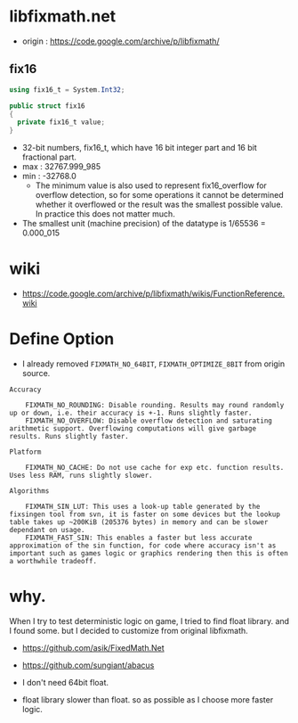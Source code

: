 libfixmath.net
=========================


* origin : https://code.google.com/archive/p/libfixmath/

## fix16

```cs
using fix16_t = System.Int32;

public struct fix16
{
  private fix16_t value;
}
```

* 32-bit numbers, fix16_t, which have 16 bit integer part and 16 bit fractional part.
* max : 32767.999_985
* min : -32768.0
  - The minimum value is also used to represent fix16_overflow for overflow detection, so for some operations it cannot be determined whether it overflowed or the result was the smallest possible value. In practice this does not matter much.
* The smallest unit (machine precision) of the datatype is 1/65536 = 0.000_015


# wiki
* https://code.google.com/archive/p/libfixmath/wikis/FunctionReference.wiki


# Define Option
* I already removed `FIXMATH_NO_64BIT`, `FIXMATH_OPTIMIZE_8BIT` from origin source.


```
Accuracy

    FIXMATH_NO_ROUNDING: Disable rounding. Results may round randomly up or down, i.e. their accuracy is +-1. Runs slightly faster.
    FIXMATH_NO_OVERFLOW: Disable overflow detection and saturating arithmetic support. Overflowing computations will give garbage results. Runs slightly faster.

Platform

    FIXMATH_NO_CACHE: Do not use cache for exp etc. function results. Uses less RAM, runs slightly slower.

Algorithms

    FIXMATH_SIN_LUT: This uses a look-up table generated by the fixsingen tool from svn, it is faster on some devices but the lookup table takes up ~200KiB (205376 bytes) in memory and can be slower dependant on usage.
    FIXMATH_FAST_SIN: This enables a faster but less accurate approximation of the sin function, for code where accuracy isn't as important such as games logic or graphics rendering then this is often a worthwhile tradeoff.
```

# why.
When I try to test deterministic logic on game, I tried to find float library. and I found some. but I decided to customize from original libfixmath.

* https://github.com/asik/FixedMath.Net
* https://github.com/sungiant/abacus

* I don't need 64bit float.
* float library slower than float. so as possible as I choose more faster logic.
